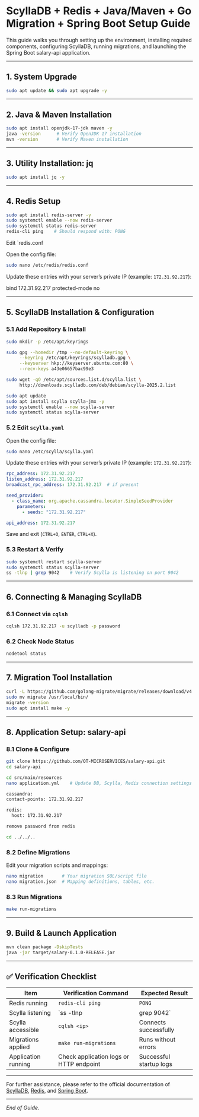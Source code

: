 
# ScyllaDB + Redis + Java/Maven + Go Migration + Spring Boot Setup Guide

This guide walks you through setting up the environment, installing required components, configuring ScyllaDB, running migrations, and launching the Spring Boot salary-api application.

---

## 1. System Upgrade

```bash
sudo apt update && sudo apt upgrade -y
```

---

## 2. Java & Maven Installation

```bash
sudo apt install openjdk-17-jdk maven -y
java -version      # Verify OpenJDK 17 installation
mvn -version       # Verify Maven installation
```

---

## 3. Utility Installation: jq

```bash
sudo apt install jq -y
```

---

## 4. Redis Setup

```bash
sudo apt install redis-server -y
sudo systemctl enable --now redis-server
sudo systemctl status redis-server
redis-cli ping    # Should respond with: PONG
```
Edit `redis.conf

Open the config file:

```bash
sudo nano /etc/redis/redis.conf

```

Update these entries with your server’s private IP (example: `172.31.92.217`):

bind 172.31.92.217
protected-mode no

---

## 5. ScyllaDB Installation & Configuration

### 5.1 Add Repository & Install

```bash
sudo mkdir -p /etc/apt/keyrings

sudo gpg --homedir /tmp --no-default-keyring \
     --keyring /etc/apt/keyrings/scylladb.gpg \
     --keyserver hkp://keyserver.ubuntu.com:80 \
     --recv-keys a43e06657bac99e3

sudo wget -qO /etc/apt/sources.list.d/scylla.list \
     http://downloads.scylladb.com/deb/debian/scylla-2025.2.list

sudo apt update
sudo apt install scylla scylla-jmx -y
sudo systemctl enable --now scylla-server
sudo systemctl status scylla-server
```

### 5.2 Edit `scylla.yaml`

Open the config file:

```bash
sudo nano /etc/scylla/scylla.yaml
```

Update these entries with your server’s private IP (example: `172.31.92.217`):

```yaml
rpc_address: 172.31.92.217
listen_address: 172.31.92.217
broadcast_rpc_address: 172.31.92.217  # if present

seed_provider:
  - class_name: org.apache.cassandra.locator.SimpleSeedProvider
    parameters:
      - seeds: "172.31.92.217"

api_address: 172.31.92.217
```

Save and exit (`CTRL+O`, `ENTER`, `CTRL+X`).

### 5.3 Restart & Verify

```bash
sudo systemctl restart scylla-server
sudo systemctl status scylla-server
ss -tlnp | grep 9042    # Verify Scylla is listening on port 9042
```

---

## 6. Connecting & Managing ScyllaDB

### 6.1 Connect via `cqlsh`

```bash
cqlsh 172.31.92.217 -u scylladb -p password
```

### 6.2 Check Node Status

```bash
nodetool status
```

---

## 7. Migration Tool Installation

```bash
curl -L https://github.com/golang-migrate/migrate/releases/download/v4.15.2/migrate.linux-amd64.tar.gz | tar xvz
sudo mv migrate /usr/local/bin/
migrate -version
sudo apt install make -y
```

---

## 8. Application Setup: salary-api

### 8.1 Clone & Configure

```bash
git clone https://github.com/OT-MICROSERVICES/salary-api.git
cd salary-api

cd src/main/resources
nano application.yml    # Update DB, Scylla, Redis connection settings with your private ip

cassandra:
contact-points: 172.31.92.217

redis:
  host: 172.31.92.217

remove password from redis 

cd ../../..
```

### 8.2 Define Migrations

Edit your migration scripts and mappings:

```bash
nano migration       # Your migration SQL/script file
nano migration.json  # Mapping definitions, tables, etc.
```

### 8.3 Run Migrations

```bash
make run-migrations
```

---

## 9. Build & Launch Application

```bash
mvn clean package -DskipTests
java -jar target/salary-0.1.0-RELEASE.jar
```

---

## ✅ Verification Checklist

| Item                 | Verification Command                         | Expected Result           |
|----------------------|---------------------------------------------|---------------------------|
| Redis running        | `redis-cli ping`                             | `PONG`                    |
| Scylla listening     | `ss -tlnp | grep 9042`                       | Shows Scylla on port 9042 |
| Scylla accessible    | `cqlsh <ip>`                                 | Connects successfully     |
| Migrations applied   | `make run-migrations`                        | Runs without errors       |
| Application running  | Check application logs or HTTP endpoint     | Successful startup logs   |

---

For further assistance, please refer to the official documentation of [ScyllaDB](https://www.scylladb.com/docs/), [Redis](https://redis.io/docs/), and [Spring Boot](https://spring.io/projects/spring-boot).

---

*End of Guide.*
